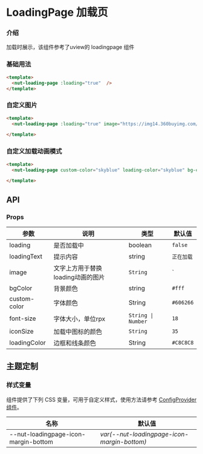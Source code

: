 # LoadingPage 加载页

### 介绍

加载时展示，该组件参考了uview的 loadingpage 组件

### 基础用法

```html
<template>
  <nut-loading-page :loading="true"  />
</template>
```

### 自定义图片

```html
<template>
  <nut-loading-page :loading="true" image="https://img14.360buyimg.com/imagetools/jfs/t1/167902/2/8762/791358/603742d7E9b4275e3/e09d8f9a8bf4c0ef.png"  />

</template>
```

### 自定义加载动画模式

```html
<template>
  <nut-loading-page custom-color="skyblue" loading-color="skyblue" bg-color="#e8e8e8" :loading="true"  />

</template>
```

## API

### Props

| 参数         | 说明                              | 类型               | 默认值     |
| ------------ | --------------------------------- | ------------------ | ---------- |
| loading      | 是否加载中                        | boolean            | `false`    |
| loadingText  | 提示内容                          | string             | `正在加载` |
| image        | 文字上方用于替换loading动画的图片 | `String`           | `          |
| bgColor      | 背景颜色                          | string             | `#fff`     |
| custom-color | 字体颜色                          | String             | `#606266`  |
| font-size    | 字体大小，单位rpx                 | `String \| Number` | `18`       |
| iconSize     | 加载中图标的颜色                  | `String`           | `35`       |
| loadingColor | 边框和线条颜色                    | String             | `#C8C8C8`  |

## 主题定制

### 样式变量

组件提供了下列 CSS 变量，可用于自定义样式，使用方法请参考 [ConfigProvider 组件](/components/basic/configprovider)。

| 名称                                 | 默认值                                      |
| ------------------------------------ | ------------------------------------------- |
| --nut-loadingpage-icon-margin-bottom | _var(--nut-loadingpage-icon-margin-bottom)_ |
